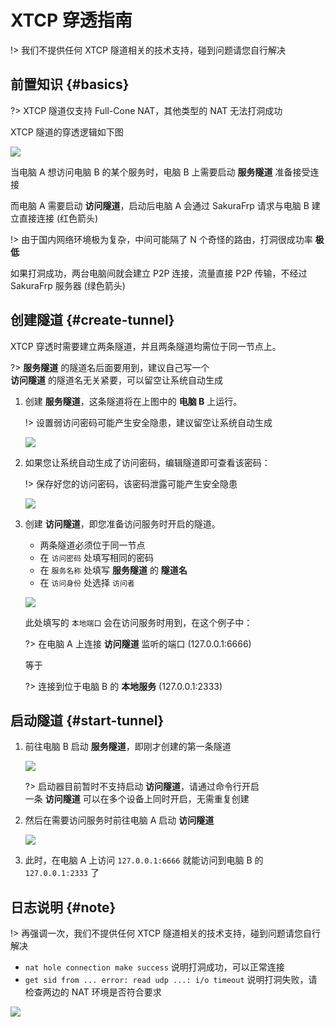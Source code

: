 # XTCP 穿透指南

!> 我们不提供任何 XTCP 隧道相关的技术支持，碰到问题请您自行解决

## 前置知识 {#basics}

?> XTCP 隧道仅支持 Full-Cone NAT，其他类型的 NAT 无法打洞成功

XTCP 隧道的穿透逻辑如下图

![](_images/xtcp-0.png)

当电脑 A 想访问电脑 B 的某个服务时，电脑 B 上需要启动 **服务隧道** 准备接受连接

而电脑 A 需要启动 **访问隧道**，启动后电脑 A 会通过 SakuraFrp 请求与电脑 B 建立直接连接 (红色箭头)

!> 由于国内网络环境极为复杂，中间可能隔了 N 个奇怪的路由，打洞很成功率 **极低**

如果打洞成功，两台电脑间就会建立 P2P 连接，流量直接 P2P 传输，不经过 SakuraFrp 服务器 (绿色箭头)

## 创建隧道 {#create-tunnel}

XTCP 穿透时需要建立两条隧道，并且两条隧道均需位于同一节点上。

?> **服务隧道** 的隧道名后面要用到，建议自己写一个  
**访问隧道** 的隧道名无关紧要，可以留空让系统自动生成

1. 创建 **服务隧道**，这条隧道将在上图中的 **电脑 B** 上运行。

   !> 设置弱访问密码可能产生安全隐患，建议留空让系统自动生成

   ![](_images/xtcp-1.png)

2. 如果您让系统自动生成了访问密码，编辑隧道即可查看该密码：

   !> 保存好您的访问密码，该密码泄露可能产生安全隐患

   ![](_images/xtcp-2.png)

3. 创建 **访问隧道**，即您准备访问服务时开启的隧道。
   - 两条隧道必须位于同一节点
   - 在 `访问密码` 处填写相同的密码
   - 在 `服务名称` 处填写 **服务隧道** 的 **隧道名**
   - 在 `访问身份` 处选择 `访问者`

   ![](_images/xtcp-3.png)

   此处填写的 `本地端口` 会在访问服务时用到，在这个例子中：
   
   ?> 在电脑 A 上连接 **访问隧道** 监听的端口 (127.0.0.1:6666)
   
   等于

   ?> 连接到位于电脑 B 的 **本地服务** (127.0.0.1:2333)

## 启动隧道 {#start-tunnel}

1. 前往电脑 B 启动 **服务隧道**，即刚才创建的第一条隧道

   ![](_images/xtcp-4.png)

   ?> 启动器目前暂时不支持启动 **访问隧道**，请通过命令行开启  
   一条 **访问隧道** 可以在多个设备上同时开启，无需重复创建

2. 然后在需要访问服务时前往电脑 A 启动 **访问隧道**

   ![](_images/xtcp-5.png)

3. 此时，在电脑 A 上访问 `127.0.0.1:6666` 就能访问到电脑 B 的 `127.0.0.1:2333` 了

## 日志说明 {#note}

!> 再强调一次，我们不提供任何 XTCP 隧道相关的技术支持，碰到问题请您自行解决

- `nat hole connection make success` 说明打洞成功，可以正常连接
- `get sid from ... error: read udp ...: i/o timeout` 说明打洞失败，请检查两边的 NAT 环境是否符合要求

![](_images/xtcp-6.png)
